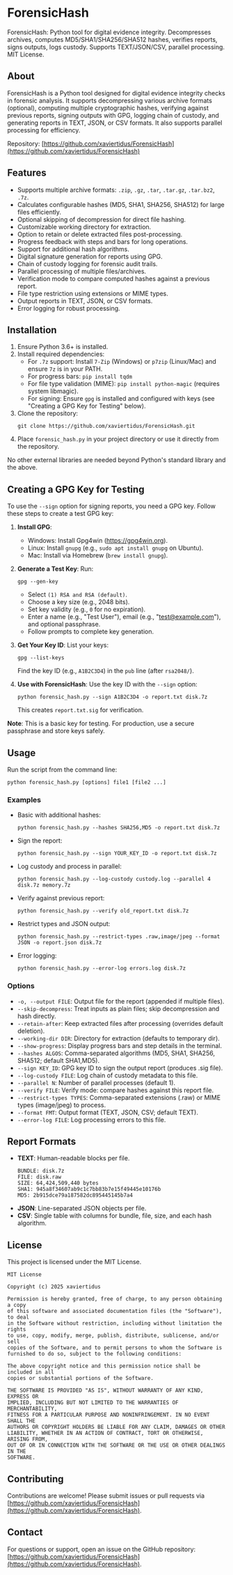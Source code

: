 # ForensicHash

ForensicHash: Python tool for digital evidence integrity. Decompresses archives, computes MD5/SHA1/SHA256/SHA512 hashes, verifies reports, signs outputs, logs custody. Supports TEXT/JSON/CSV, parallel processing. MIT License.

## About
ForensicHash is a Python tool designed for digital evidence integrity checks in forensic analysis. It supports decompressing various archive formats (optional), computing multiple cryptographic hashes, verifying against previous reports, signing outputs with GPG, logging chain of custody, and generating reports in TEXT, JSON, or CSV formats. It also supports parallel processing for efficiency.

Repository: [https://github.com/xaviertidus/ForensicHash](https://github.com/xaviertidus/ForensicHash)

## Features
- Supports multiple archive formats: `.zip`, `.gz`, `.tar`, `.tar.gz`, `.tar.bz2`, `.7z`.
- Calculates configurable hashes (MD5, SHA1, SHA256, SHA512) for large files efficiently.
- Optional skipping of decompression for direct file hashing.
- Customizable working directory for extraction.
- Option to retain or delete extracted files post-processing.
- Progress feedback with steps and bars for long operations.
- Support for additional hash algorithms.
- Digital signature generation for reports using GPG.
- Chain of custody logging for forensic audit trails.
- Parallel processing of multiple files/archives.
- Verification mode to compare computed hashes against a previous report.
- File type restriction using extensions or MIME types.
- Output reports in TEXT, JSON, or CSV formats.
- Error logging for robust processing.

## Installation
1. Ensure Python 3.6+ is installed.
2. Install required dependencies:
   - For `.7z` support: Install `7-Zip` (Windows) or `p7zip` (Linux/Mac) and ensure `7z` is in your PATH.
   - For progress bars: `pip install tqdm`
   - For file type validation (MIME): `pip install python-magic` (requires system libmagic).
   - For signing: Ensure `gpg` is installed and configured with keys (see "Creating a GPG Key for Testing" below).
3. Clone the repository:
   ```
   git clone https://github.com/xaviertidus/ForensicHash.git
   ```
4. Place `forensic_hash.py` in your project directory or use it directly from the repository.

No other external libraries are needed beyond Python's standard library and the above.

## Creating a GPG Key for Testing
To use the `--sign` option for signing reports, you need a GPG key. Follow these steps to create a test GPG key:

1. **Install GPG**:
   - Windows: Install Gpg4win (https://gpg4win.org).
   - Linux: Install `gnupg` (e.g., `sudo apt install gnupg` on Ubuntu).
   - Mac: Install via Homebrew (`brew install gnupg`).

2. **Generate a Test Key**:
   Run:
   ```
   gpg --gen-key
   ```
   - Select `(1) RSA and RSA (default)`.
   - Choose a key size (e.g., 2048 bits).
   - Set key validity (e.g., `0` for no expiration).
   - Enter a name (e.g., "Test User"), email (e.g., "test@example.com"), and optional passphrase.
   - Follow prompts to complete key generation.

3. **Get Your Key ID**:
   List your keys:
   ```
   gpg --list-keys
   ```
   Find the key ID (e.g., `A1B2C3D4`) in the `pub` line (after `rsa2048/`).

4. **Use with ForensicHash**:
   Use the key ID with the `--sign` option:
   ```
   python forensic_hash.py --sign A1B2C3D4 -o report.txt disk.7z
   ```
   This creates `report.txt.sig` for verification.

**Note**: This is a basic key for testing. For production, use a secure passphrase and store keys safely.

## Usage
Run the script from the command line:

```
python forensic_hash.py [options] file1 [file2 ...]
```

### Examples
- Basic with additional hashes:
  ```
  python forensic_hash.py --hashes SHA256,MD5 -o report.txt disk.7z
  ```

- Sign the report:
  ```
  python forensic_hash.py --sign YOUR_KEY_ID -o report.txt disk.7z
  ```

- Log custody and process in parallel:
  ```
  python forensic_hash.py --log-custody custody.log --parallel 4 disk.7z memory.7z
  ```

- Verify against previous report:
  ```
  python forensic_hash.py --verify old_report.txt disk.7z
  ```

- Restrict types and JSON output:
  ```
  python forensic_hash.py --restrict-types .raw,image/jpeg --format JSON -o report.json disk.7z
  ```

- Error logging:
  ```
  python forensic_hash.py --error-log errors.log disk.7z
  ```

### Options
- `-o, --output FILE`: Output file for the report (appended if multiple files).
- `--skip-decompress`: Treat inputs as plain files; skip decompression and hash directly.
- `--retain-after`: Keep extracted files after processing (overrides default deletion).
- `--working-dir DIR`: Directory for extraction (defaults to temporary dir).
- `--show-progress`: Display progress bars and step details in the terminal.
- `--hashes ALGOS`: Comma-separated algorithms (MD5, SHA1, SHA256, SHA512; default SHA1,MD5).
- `--sign KEY_ID`: GPG key ID to sign the output report (produces .sig file).
- `--log-custody FILE`: Log chain of custody metadata to this file.
- `--parallel N`: Number of parallel processes (default 1).
- `--verify FILE`: Verify mode: compare hashes against this report file.
- `--restrict-types TYPES`: Comma-separated extensions (.raw) or MIME types (image/jpeg) to process.
- `--format FMT`: Output format (TEXT, JSON, CSV; default TEXT).
- `--error-log FILE`: Log processing errors to this file.

## Report Formats
- **TEXT**: Human-readable blocks per file.
  ```
  BUNDLE: disk.7z
  FILE: disk.raw
  SIZE: 64,424,509,440 bytes
  SHA1: 945a8f34607ab9c1c7bb83b7e15f49445e10176b
  MD5: 2b915dce79a187582dc895445145b7a4
  ```
- **JSON**: Line-separated JSON objects per file.
- **CSV**: Single table with columns for bundle, file, size, and each hash algorithm.

## License
This project is licensed under the MIT License.

```
MIT License

Copyright (c) 2025 xaviertidus

Permission is hereby granted, free of charge, to any person obtaining a copy
of this software and associated documentation files (the "Software"), to deal
in the Software without restriction, including without limitation the rights
to use, copy, modify, merge, publish, distribute, sublicense, and/or sell
copies of the Software, and to permit persons to whom the Software is
furnished to do so, subject to the following conditions:

The above copyright notice and this permission notice shall be included in all
copies or substantial portions of the Software.

THE SOFTWARE IS PROVIDED "AS IS", WITHOUT WARRANTY OF ANY KIND, EXPRESS OR
IMPLIED, INCLUDING BUT NOT LIMITED TO THE WARRANTIES OF MERCHANTABILITY,
FITNESS FOR A PARTICULAR PURPOSE AND NONINFRINGEMENT. IN NO EVENT SHALL THE
AUTHORS OR COPYRIGHT HOLDERS BE LIABLE FOR ANY CLAIM, DAMAGES OR OTHER
LIABILITY, WHETHER IN AN ACTION OF CONTRACT, TORT OR OTHERWISE, ARISING FROM,
OUT OF OR IN CONNECTION WITH THE SOFTWARE OR THE USE OR OTHER DEALINGS IN THE
SOFTWARE.
```

## Contributing
Contributions are welcome! Please submit issues or pull requests via [https://github.com/xaviertidus/ForensicHash](https://github.com/xaviertidus/ForensicHash).

## Contact
For questions or support, open an issue on the GitHub repository: [https://github.com/xaviertidus/ForensicHash](https://github.com/xaviertidus/ForensicHash).